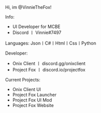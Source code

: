 Hi, im @VinnieTheFox!

Info:
- UI Developer for MCBE
- Discord 〡 Vinnie#7497

Languages:
Json〡C#〡Html〡Css〡Python

Developer:
- Onix Client 〡 discord.gg/onixclient
- Project Fox 〡 discord.io/projectfox

Current Projects:
- Onix Client UI
- Project Fox Launcher
- Project Fox UI Mod
- Project Fox Website
